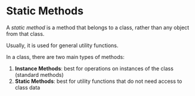 # Static Methods
A *static method* is a method that belongs
to a class, rather than any object from that class.

Usually, it is used for general utility functions.

In a class, there are two main types of methods:
1. **Instance Methods**: best for operations on instances of the class (standard methods)
2. **Static Methods**: best for utility functions that do not need access to class data